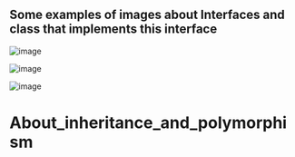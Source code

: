 ## Some examples of images about Interfaces and class that implements this interface

![image](https://github.com/RicardoPereiraDev/About_inheritance_and_polymorphism/assets/155699805/5318776d-034c-4f46-8904-442487deb2ec)

![image](https://github.com/RicardoPereiraDev/About_inheritance_and_polymorphism/assets/155699805/bdbf992b-6d04-423f-a516-6251f3487215)

![image](https://github.com/RicardoPereiraDev/About_inheritance_and_polymorphism/assets/155699805/06f3b9b4-7de2-4b4d-afc5-ef865976b094)


# About_inheritance_and_polymorphism


